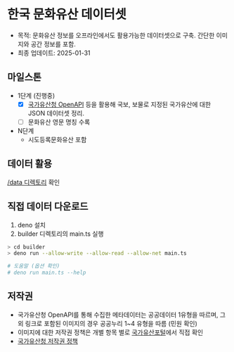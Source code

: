 # 한국 문화유산 데이터셋

- 목적: 문화유산 정보를 오프라인에서도 활용가능한 데이터셋으로 구축. 간단한 이미지와 공간 정보를 포함.
- 최종 업데이트: 2025-01-31

## 마일스톤

- 1단계 (진행중)
  - [x] [국가유산청 OpenAPI](https://www.cha.go.kr/html/HtmlPage.do?pg=/publicinfo/pbinfo3_0201.jsp&mn=NS_04_04_03) 등을 활용해 국보, 보물로 지정된 국가유산에 대한 JSON 데이터셋 정리.
  - [ ] 문화유산 영문 명칭 수록
- N단계
  - 시도등록문화유산 포함

## 데이터 활용

[/data 디렉토리](./data/) 확인

## 직접 데이터 다운로드

1. deno 설치
2. builder 디렉토리의 main.ts 실행

  ```sh
  > cd builder
  > deno run --allow-write --allow-read --allow-net main.ts

  # 도움말 (옵션 확인)
  # deno run main.ts --help
  ```

## 저작권

- 국가유산청 OpenAPI를 통해 수집한 메타데이터는 공공데이터 1유형을 따르며, 그 외 링크로 포함된 이미지의 경우 공공누리 1~4 유형을 따름 (민원 확인)
- 이미지에 대한 저작권 정책은 개별 항목 별로 [국가유산포털](https://www.heritage.go.kr/)에서 직접 확인
- [국가유산청 저작권 정책](https://www.khs.go.kr/html/HtmlPage.do?pg=/guide/copyright.jsp&mn=NS_08_03)
